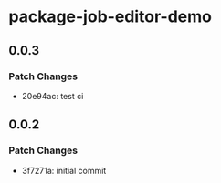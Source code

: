 # package-job-editor-demo

## 0.0.3

### Patch Changes

- 20e94ac: test ci

## 0.0.2

### Patch Changes

- 3f7271a: initial commit
